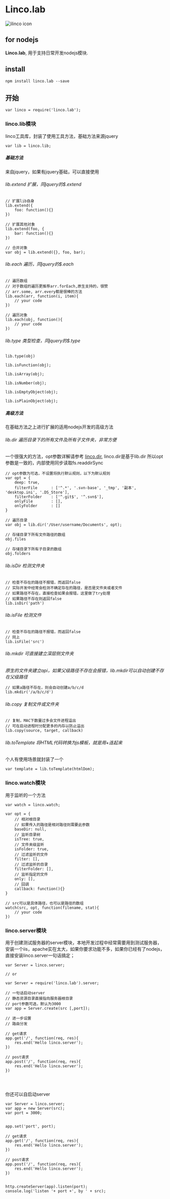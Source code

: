 # Linco.lab

![ilinco icon](http://ilinco.com/images/logo.png)

## for nodejs

**Linco.lab**, 用于支持日常开发nodejs模块.

## install
```
npm install linco.lab --save
```

## 开始

```
var linco = require('linco.lab');
```


### linco.lib模块

linco工具库，封装了使用工具方法，基础方法来源jquery

```
var lib = linco.lib;
```

##### 基础方法
来自jquery，如果有jquery基础，可以直接使用

###### lib.extend 扩展，同jquery的$.extend
```
// 扩展lib自身
lib.extend({
	foo: function(){}
})

// 扩展其他对象
lib.extend(foo, {
	bar: function(){}
})

// 合并对象
var obj = lib.extend({}, foo, bar);

```

###### lib.each 遍历，同jquery的$.each
```
// 遍历数组
// 对于数组的遍历更推荐arr.forEach,原生支持的，很赞
// arr.some, arr.every都是很棒的方法
lib.each(arr, function(i, item){
	// your code
})

// 遍历对象
lib.each(obj, function(){
	// your code
})

```

###### lib.type 类型检查，同jquery的$.type
```
lib.type(obj)

lib.isFunction(obj);

lib.isArray(obj);

lib.isNumber(obj);

lib.isEmptyObject(obj);

lib.isPlainObject(obj);
```



##### 高级方法
在基础方法之上进行扩展的适用nodejs开发的高级方法

###### lib.dir 遍历目录下的所有文件及所有子文件夹，非常方便
一个很强大的方法，opt参数详解请参考 [linco.dir](https://github.com/gavinning/dir), linco.dir是基于lib.dir 所以opt参数是一致的，内部使用同步读取fs.readdirSync

```
// opt参数为可选，不设置将执行默认规则，以下为默认规则
var opt = {
    deep: true,
    filterFile      : ['^.*', '.svn-base', '_tmp', '副本', 'desktop.ini', '.DS_Store'],
    filterFolder    : ['^.git$', '^.svn$'],
    onlyFile        : [],
    onlyFolder      : []
}

// 遍历目录
var obj = lib.dir('/User/username/Documents', opt);

// 存储目录下所有文件路径的数组
obj.files

// 存储目录下所有子目录的数组
obj.folders

```

###### lib.isDir 检测文件夹
```
// 检查不存在的路径不报错，而返回false
// 实际开发中经常会检测不确定存在的路径，是否是文件夹或者文件
// 如果路径不存在，直接检查如果会报错，这里做了try处理
// 如果路径不存在则返回false
lib.isDir('path')
```

###### lib.isFile 检测文件
```
// 检查不存在的路径不报错，而返回false
// 同上
lib.isFile('src')
```

###### lib.mkdir 可直接建立深层侧文件夹
*原生的文件夹建立api，如果父级路径不存在会报错，lib.mkdir可以自动创建不存在父级路径*

```
// 如果a路径不存在，则会自动创建a/b/c/d
lib.mkdir('/a/b/c/d')

```


###### lib.copy 复制文件或文件夹
```
// 复制，MAC下数量过多会文件进程溢出
// 可在启动进程时分配更多的内存以防止溢出
lib.copy(source, target, callback)
```




###### lib.toTemplate 将HTML代码转换为js模板，就是用+连起来
个人有使用场景就封装了一个

```
var template = lib.toTemplate(htmlDom);

```



### linco.watch模块
用于监听的一个方法

```
var watch = linco.watch;

var opt = {
	// 相对根目录
	// 如果传入的路径是相对路径则需要此参数
	baseDir: null,
	// 监听目录树
	isTree: true,
	// 文件夹级监听
	isFolder: true,
	// 过滤监听的文件
	filter: [],
	// 过滤监听的目录
	filterFolder: [],
	// 监听指定的文件
	only: [],
	// 回调
	callback: function(){}
}

// src可以是具体路径，也可以是路径的数组
watch(src, opt, function(filename, stat){
	// your code
})

```


### linco.server模块
用于创建测试服务器的server模块，本地开发过程中经常需要用到测试服务器，安装一个iis，apache实在太大，如果你要求功能不多，如果你已经有了nodejs，直接安装linco.server一句话搞定；

```
var Server = linco.server;

// or

var Server = require('linco.lab').server;

// 一句话启动server
// 静态资源目录直接指向服务器根目录
// port参数可选，默认为3000
var app = Server.create(src [,port]);

// 进一步设置
// 路由分发

// get请求
app.get('/', function(req, res){
	res.end('Hello linco.server');
})

// post请求
app.post('/', function(req, res){
	res.end('Hello linco.server');
})




```

你还可以自启动server

```
var Server = linco.server;
var app = new Server(src);
var port = 3000;


app.set('port', port);

// get请求
app.get('/', function(req, res){
	res.end('Hello linco.server');
})

// post请求
app.post('/', function(req, res){
	res.end('Hello linco.server');
})


http.createServer(app).listen(port);
console.log('listen '+ port +', by ' + src);


```

